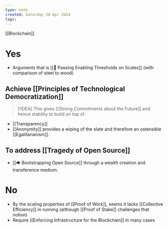 ```yaml
---
type: note
created: Saturday 20 Apr 2024
tags: 
---
```

[[Blockchain]]
# Yes

- Arguments that is [[🌸 Passing Enabling Thresholds on Scales]] (with comparison of steel to wood)
## Achieve [[Principles of Technological Democratization]]
> [!IDEA]
> This gives [[Strong Commitments about the Future]] and hence stability to build on top of.
- [[Transparency]]
- [[Anonymity]] provides a wiping of the slate and therefore an ostensible [[Egalitarianism]].

## To address [[Tragedy of Open Source]]
- [[👁 Bootstrapping Open Source]] through a wealth creation and transference medium.
# No
- By the scaling properties of [[Proof of Work]], seems it lacks [[Collective Efficiency]] in running (although [[Proof of Stake]] challenges that notion)
- Require [[Enforcing Infrastructure for the Blockchain]] in many cases